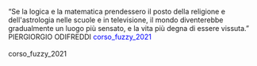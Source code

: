 “Se la logica e la matematica prendessero il posto della religione e dell'astrologia nelle scuole e in televisione, il mondo diventerebbe gradualmente un luogo più sensato, e la vita più degna di essere vissuta.”                                      PIERGIORGIO ODIFREDDI
<font color="blue">corso_fuzzy_2021</font>
<br/>                                                                                                                                                               
corso_fuzzy_2021

